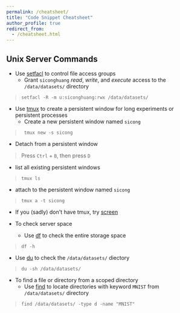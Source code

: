 ```yaml
---
permalink: /cheatsheet/
title: "Code Snippet Cheatsheet"
author_profile: true
redirect_from: 
  - /cheatsheet.html
---
```


## Unix Server Commands

* Use [setfacl](https://linux.die.net/man/1/setfacl) to control file access groups
  * Grant `siconghuang` *read*, *write*, and *execute* access to the `/data/datasets/` directory
> ```setfacl -R -m u:siconghuang:rwx /data/datasets/ ``` 

* Use [tmux](https://tmuxcheatsheet.com/) to create a persistent window for long experiments or persistent processes 
  * Create a new persistent window named `sicong`
> ``` tmux new -s sicong```
  * Detach from a persistent window 
> Press `Ctrl` + `B`, then press `D`
  * list all existing persistent windows 
> ``` tmux ls ```
  * attach to the persistent window named `sicong`
> ``` tmux a -t sicong ```
  * If you (sadly) don't have tmux, try [screen](https://linux.die.net/man/1/screen)

* To check server space
  * Use [df](https://linux.die.net/man/1/df) to check the entire storage space 
> ``` df -h ```
  * Use [du](https://linux.die.net/man/1/du) to check the `/data/datasets/` diectory
> ``` du -sh /data/datasets/ ```

* To find a file or directory from a scoped directory
  * Use [find](https://www.cyberciti.biz/faq/howto-find-a-directory-linux-command/) to locate directories with keyword `MNIST` from `/data/datasets/` directory
> ``` find /data/datasets/ -type d -name "MNIST" ```